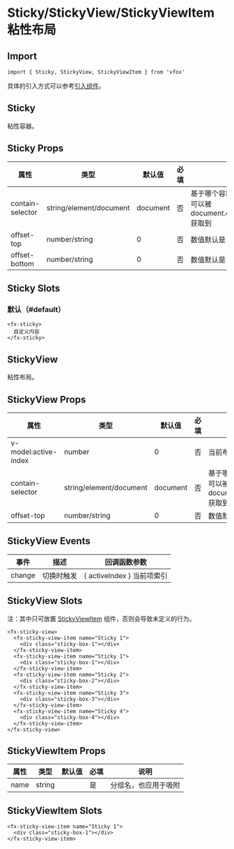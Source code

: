 # Sticky/StickyView/StickyViewItem 粘性布局

## Import

```
import { Sticky, StickyView, StickyViewItem } from 'vfox'
```

具体的引入方式可以参考[引入组件](../index.md#引入组件)。

## Sticky

粘性容器。

## Sticky Props

| 属性             | 类型                    | 默认值   | 必填 | 说明                                                                            |
| ---------------- | ----------------------- | -------- | ---- | ------------------------------------------------------------------------------- |
| contain-selector | string/element/document | document | 否   | 基于哪个容器，如果是 string，则为可以被 document.querySelector(selector) 获取到 |
| offset-top       | number/string           | 0        | 否   | 数值默认是 px，也支持 vw/vh                                                     |
| offset-bottom    | number/string           | 0        | 否   | 数值默认是 px，也支持 vw/vh                                                     |

## Sticky Slots

### 默认（#default）

```
<fx-sticky>
  自定义内容
</fx-sticky>
```

## StickyView

粘性布局。

## StickyView Props

| 属性                 | 类型                    | 默认值   | 必填 | 说明                                                                            |
| -------------------- | ----------------------- | -------- | ---- | ------------------------------------------------------------------------------- |
| v-model:active-index | number                  | 0        | 否   | 当前布局中展现的子项 index                                                      |
| contain-selector     | string/element/document | document | 否   | 基于哪个容器，如果是 string，则为可以被 document.querySelector(selector) 获取到 |
| offset-top           | number/string           | 0        | 否   | 数值默认是 px，也支持 vw/vh                                                     |

## StickyView Events

| 事件   | 描述       | 回调函数参数               |
| ------ | ---------- | -------------------------- |
| change | 切换时触发 | { activeIndex } 当前项索引 |

## StickyView Slots

注：其中只可放置 [StickyViewItem](./Sticky.md#stickyviewitem-props) 组件，否则会导致未定义的行为。

```
<fx-sticky-view>
  <fx-sticky-view-item name="Sticky 1">
    <div class="sticky-box-1"></div>
  </fx-sticky-view-item>
  <fx-sticky-view-item name="Sticky 1">
    <div class="sticky-box-1"></div>
  </fx-sticky-view-item>
  <fx-sticky-view-item name="Sticky 2">
    <div class="sticky-box-2"></div>
  </fx-sticky-view-item>
  <fx-sticky-view-item name="Sticky 3">
    <div class="sticky-box-3"></div>
  </fx-sticky-view-item>
  <fx-sticky-view-item name="Sticky 4">
    <div class="sticky-box-4"></div>
  </fx-sticky-view-item>
</fx-sticky-view>
```

## StickyViewItem Props

| 属性 | 类型   | 默认值 | 必填 | 说明                 |
| ---- | ------ | ------ | ---- | -------------------- |
| name | string |        | 是   | 分组名，也应用于吸附 |

## StickyViewItem Slots

```
<fx-sticky-view-item name="Sticky 1">
  <div class="sticky-box-1"></div>
</fx-sticky-view-item>
```

